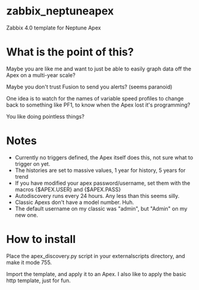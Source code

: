 # zabbix_neptuneapex
Zabbix 4.0 template for Neptune Apex

# What is the point of this?
Maybe you are like me and want to just be able to easily graph data off the
Apex on a multi-year scale?

Maybe you don't trust Fusion to send you alerts?  (seems paranoid)

One idea is to watch for the names of variable speed profiles to change back to something like PF1, to know when the Apex lost it's programming?

You like doing pointless things?

# Notes
* Currently no triggers defined, the Apex itself does this, not sure what
  to trigger on yet.
* The histories are set to massive values, 1 year for history, 5 years for trend
* If you have modified your apex password/username, set them with the macros {$APEX.USER} and {$APEX.PASS}
* Autodiscovery runs every 24 hours. Any less than this seems silly.
* Classic Apexs don't have a model number.  Huh.
* The default username on my classic was "admin", but "Admin" on my new one.

# How to install
Place the apex_discovery.py script in your externalscripts directory, and make
it mode 755.

Import the template, and apply it to an Apex. I also like to apply the basic
http template, just for fun.

